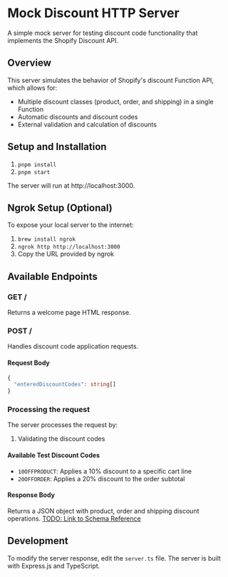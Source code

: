 # Mock Discount HTTP Server

A simple mock server for testing discount code functionality that implements the Shopify Discount API.

## Overview

This server simulates the behavior of Shopify's discount Function API, which allows for:

- Multiple discount classes (product, order, and shipping) in a single Function
- Automatic discounts and discount codes
- External validation and calculation of discounts

## Setup and Installation

1. `pnpm install`
2. `pnpm start`

The server will run at http://localhost:3000.

## Ngrok Setup (Optional)

To expose your local server to the internet:

1. `brew install ngrok`
2. `ngrok http http://localhost:3000`
3. Copy the URL provided by ngrok

## Available Endpoints

### GET /

Returns a welcome page HTML response.

### POST /

Handles discount code application requests.

#### Request Body

```typescript
{
  "enteredDiscountCodes": string[]
}
```

### Processing the request

The server processes the request by:

1. Validating the discount codes

#### Available Test Discount Codes

- `10OFFPRODUCT`: Applies a 10% discount to a specific cart line
- `20OFFORDER`: Applies a 20% discount to the order subtotal

#### Response Body

Returns a JSON object with product, order and shipping discount operations. [TODO: Link to Schema Reference]()

## Development

To modify the server response, edit the `server.ts` file. The server is built with Express.js and TypeScript.
